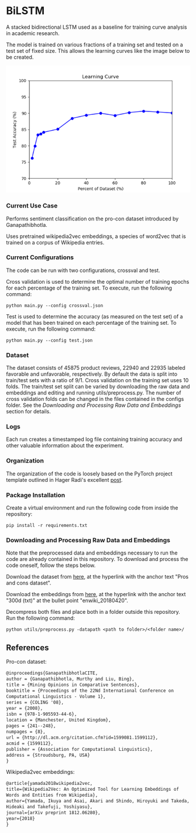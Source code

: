 # BiLSTM
A stacked bidirectional LSTM used as a baseline for training curve analysis in academic research.

The model is trained on various fractions of a training set and tested on a test set of fixed size. 
This allows the learning curves like the image below to be created. 

![picture](figures/v0/LearningCurvePctTest150.png)

### Current Use Case
Performs sentiment classification on the pro-con dataset introduced by Ganapathibhotla.

Uses pretrained wikipedia2vec embeddings, a species of word2vec that is trained on a corpus of Wikipedia entries. 

### Current Configurations
The code can be run with two configurations, crossval and test.

Cross validation is used to determine the optimal number of training epochs for each percentage of the training set. To execute, run the following command:

    python main.py --config crossval.json

Test is used to determine the accuracy (as measured on the test set) of a model that has been trained on each percentage of the training set. To execute, run the following command:

    python main.py --config test.json

### Dataset
The dataset consists of 45875 product reviews, 22940 and 22935 labeled favorable and unfavorable, respectively. By default the data is split into train/test sets with a ratio of 9/1. Cross validation on the training set uses 10 folds. The train/test set split can be varied by downloading the raw data and embeddings and editing and running utils/preprocess.py. The number of cross validation folds can be changed in the files contained in the configs folder. See the *Downloading and Processing Raw Data and Embeddings* section for details.

### Logs
Each run creates a timestamped log file containing training accuracy and other valuable information about the experiment.

### Organization
The organization of the code is loosely based on the PyTorch project template outlined in Hager Radi's excellent [post](https://www.linkedin.com/pulse/pytorch-project-template-do-smart-way-hager-rady/).

### Package Installation
Create a virtual environment  and run the following code from inside the repository:

    pip install -r requirements.txt

### Downloading and Processing Raw Data and Embeddings
Note that the preprocessed data and embeddings necessary to run the code are already contained in this repository. To download and process the code oneself, follow the steps below.

Download the dataset from [here](https://www.cs.uic.edu/~liub/FBS/sentiment-analysis.html), at the hyperlink with the anchor text "Pros and cons dataset".

Download the embeddings from [here](https://wikipedia2vec.github.io/wikipedia2vec/pretrained/), at the hyperlink with the anchor text "300d (txt)" at the bullet point "enwiki_20180420".

Decompress both files and place both in a folder outside this repository. Run the following command:

    python utils/preprocess.py -datapath <path to folder>/<folder name>/


## References
Pro-con dataset:

    @inproceedings{GanapathibhotlaCITE,
    author = {Ganapathibhotla, Murthy and Liu, Bing},
    title = {Mining Opinions in Comparative Sentences},
    booktitle = {Proceedings of the 22Nd International Conference on Computational Linguistics - Volume 1},
    series = {COLING '08},
    year = {2008},
    isbn = {978-1-905593-44-6},
    location = {Manchester, United Kingdom},
    pages = {241--248},
    numpages = {8},
    url = {http://dl.acm.org/citation.cfm?id=1599081.1599112},
    acmid = {1599112},
    publisher = {Association for Computational Linguistics},
    address = {Stroudsburg, PA, USA}
    }

Wikipedia2vec embeddings:

    @article{yamada2018wikipedia2vec,
    title={Wikipedia2Vec: An Optimized Tool for Learning Embeddings of Words and Entities from Wikipedia},
    author={Yamada, Ikuya and Asai, Akari and Shindo, Hiroyuki and Takeda, Hideaki and Takefuji, Yoshiyasu},
    journal={arXiv preprint 1812.06280},
    year={2018}
    }
